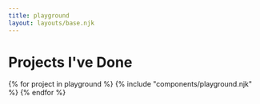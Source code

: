 ```yaml
---
title: playground
layout: layouts/base.njk
---
```


<h1 style="border-bottom: var(--fgcolor) 5px solid;">Projects I've Done</h1>
<div class="content">
  {% for project in playground %}
      {% include "components/playground.njk" %}
  {% endfor %}
</div>